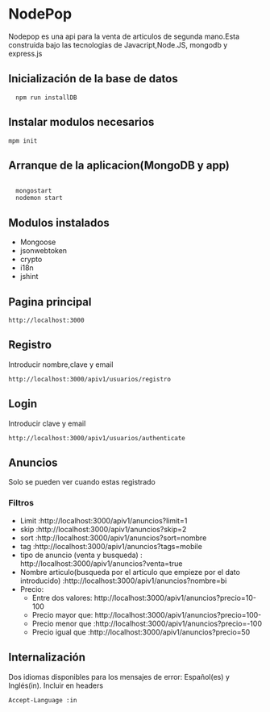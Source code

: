 # NodePop
Nodepop es una api para la venta de articulos de segunda mano.Esta construida bajo las tecnologias de Javacript,Node.JS, mongodb y express.js
## **Inicialización de la base de datos**
```
  npm run installDB
```
## Instalar modulos necesarios
```
mpm init
```
## **Arranque de la aplicacion(MongoDB y app)**
```
 
  mongostart 
  nodemon start
```
## Modulos instalados
* Mongoose
* jsonwebtoken
* crypto
* i18n
* jshint
## Pagina principal
```
http://localhost:3000
```

## Registro
Introducir nombre,clave y email
```
http://localhost:3000/apiv1/usuarios/registro
```
## Login
Introducir clave y email
```
http://localhost:3000/apiv1/usuarios/authenticate
```
## Anuncios
Solo se pueden ver cuando estas registrado
### Filtros
* Limit :http://localhost:3000/apiv1/anuncios?limit=1
* skip :http://localhost:3000/apiv1/anuncios?skip=2
* sort :http://localhost:3000/apiv1/anuncios?sort=nombre
* tag :http://localhost:3000/apiv1/anuncios?tags=mobile
* tipo de anuncio (venta y busqueda) : http://localhost:3000/apiv1/anuncios?venta=true
* Nombre articulo(busqueda por el articulo que empieze por el dato introducido) :http://localhost:3000/apiv1/anuncios?nombre=bi
* Precio: 
    * Entre dos valores: http://localhost:3000/apiv1/anuncios?precio=10-100
    * Precio mayor que: http://localhost:3000/apiv1/anuncios?precio=100-
    * Precio menor que :http://localhost:3000/apiv1/anuncios?precio=-100
    * Precio igual que :http://localhost:3000/apiv1/anuncios?precio=50
## Internalización
Dos idiomas disponibles para los mensajes de error: Español(es) y Inglés(in).
Incluir en headers
```
Accept-Language :in
```
